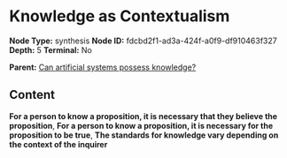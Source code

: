 # Knowledge as Contextualism

**Node Type:** synthesis
**Node ID:** fdcbd2f1-ad3a-424f-a0f9-df910463f327
**Depth:** 5
**Terminal:** No

**Parent:** [Can artificial systems possess knowledge?](can-artificial-systems-possess-knowledge-antithesis-170de4e7-fd87-4eb8-ba15-46f935d53b15.md)

## Content

**For a person to know a proposition, it is necessary that they believe the proposition**, **For a person to know a proposition, it is necessary for the proposition to be true**, **The standards for knowledge vary depending on the context of the inquirer**
